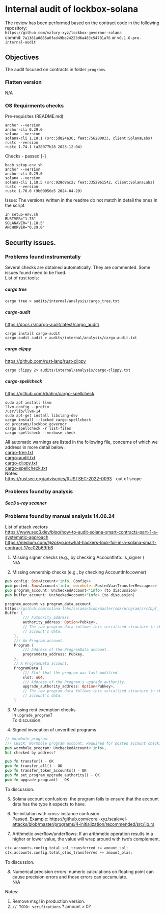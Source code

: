 # Internal audit of lockbox-solana
The review has been performed based on the contract code in the following repository:<br>
`https://github.com/valory-xyz/lockbox-governor-solana` <br>
commit: `7a1381a0885a0fad49be24225d6a483c54701a76` or `v0.1.0-pre-internal-audit`<br> 

## Objectives
The audit focused on contracts in folder `programs`.

### Flatten version
N/A

### OS Requirments checks
Pre-requisites (README.md)
```
anchor --version
anchor-cli 0.29.0
solana --version
solana-cli 1.18.1 (src:5d824a36; feat:756280933, client:SolanaLabs)
rustc --version
rustc 1.74.1 (a28077b28 2023-12-04)
```
Checks - passed [-]
```
bash setup-env.sh 
anchor --version
anchor-cli 0.29.0
solana --version
solana-cli 1.18.5 (src:928d8ac2; feat:3352961542, client:SolanaLabs)
rustc --version
rustc 1.78.0 (9b00956e5 2024-04-29)
```
Issue: The versions written in the readme do not match in detail the ones in the script.
```
In setup-env.sh
RUSTVER="1.78"
SOLANAVER="1.18.5"
ANCHORVER="0.29.0"
```

## Security issues.
### Problems found instrumentally
Several checks are obtained automatically. They are commented. Some issues found need to be fixed. <br>
List of rust tools:
##### cargo tree
```
cargo tree > audits/internal/analysis/cargo_tree.txt
```
##### cargo-audit
https://docs.rs/cargo-audit/latest/cargo_audit/
```
cargo install cargo-audit
cargo-audit audit > audits/internal/analysis/cargo-audit.txt
```
##### cargo clippy 
https://github.com/rust-lang/rust-clippy
```
cargo clippy 2> audits/internal/analysis/cargo-clippy.txt
```
##### cargo-spellcheck
https://github.com/drahnr/cargo-spellcheck
```
sudo apt install llvm
llvm-config --prefix 
/usr/lib/llvm-14
sudo apt-get install libclang-dev
cargo install --locked cargo-spellcheck
cd programs/lockbox_governor
cargo spellcheck -r list-files
cargo spellcheck --verbose check
```
All automatic warnings are listed in the following file, concerns of which we address in more detail below: <br>
[cargo-tree.txt](https://github.com/valory-xyz/lockbox-governor-solana/blob/main/lockbox/audits/internal/analysis/cargo-tree.txt) <br>
[cargo-audit.txt](https://github.com/valory-xyz/lockbox-governor-solana/blob/main/lockbox/audits/internal/analysis/cargo-audit.txt) <br>
[cargo-clippy.txt](https://github.com/valory-xyz/lockbox-governor-solana/blob/main/lockbox/audits/internal/analysis/cargo-clippy.txt) <br>
[cargo-spellcheck.txt](https://github.com/valory-xyz/lockbox-governor-solana/blob/main/lockbox/audits/internal/analysis/cargo-spellcheck.txt) <br>
Notes: <br>
https://rustsec.org/advisories/RUSTSEC-2022-0093 - out of scope

### Problems found by analysis
##### Sec3 x-ray scanner

### Problems found by manual analysis 14.06.24
List of attack vectors <br>
https://www.sec3.dev/blog/how-to-audit-solana-smart-contracts-part-1-a-systematic-approach <br>
https://medium.com/@zokyo.io/what-hackers-look-for-in-a-solana-smart-contract-17ec02b69fb6 <br>
1. Missing signer checks (e.g., by checking AccountInfo::is_signer ) <br>
N/A

2. Missing ownership checks (e.g., by checking  AccountInfo::owner) <br>
```rust
pub config: Box<Account<'info, Config>>
pub posted: Box<Account<'info, wormhole::PostedVaa<TransferMessage>>>
pub program_account: UncheckedAccount<'info> (to discussion)
pub buffer_account: UncheckedAccount<'info> (to discussion)

program_account vs program_data_account
https://github.com/solana-labs/solana/blob/master/sdk/program/src/bpf_loader_upgradeable.rs#L29
Buffer {
        /// Authority address
        authority_address: Option<Pubkey>,
        // The raw program data follows this serialized structure in the
        // account's data.
    },
    /// An Program account.
    Program {
        /// Address of the ProgramData account.
        programdata_address: Pubkey,
    },
    // A ProgramData account.
    ProgramData {
        /// Slot that the program was last modified.
        slot: u64,
        /// Address of the Program's upgrade authority.
        upgrade_authority_address: Option<Pubkey>,
        // The raw program data follows this serialized structure in the
        // account's data.
    }
```
3. Missing rent exemption checks <br>
in `upgrade_program`? <br>
To discussion. <br>

4. Signed invocation of unverified programs <br>
```rust
// Wormhole program.
/// CHECK: Wormhole program account. Required for posted account check. Read-only.
pub wormhole_program: UncheckedAccount<'info>,
Not checked by address?

pub fn transfer() - OK
pub fn transfer_all() - OK
pub fn transfer_token_accounts() - OK
pub fn set_program_upgrade_authority() - OK
pub fn upgrade_program() - OK
```
To discussion. <br>

5. Solana account confusions: the program fails to ensure that the account data has the type it expects to have. <br>

6. Re-initiation with cross-instance confusion <br>
Passed. Example: https://github.com/coral-xyz/sealevel-attacks/blob/master/programs/4-initialization/recommended/src/lib.rs

7. Arithmetic overflow/underflows: If an arithmetic operation results in a higher or lower value, the value will wrap around with two’s complement. <br>
```rust
ctx.accounts.config.total_sol_transferred += amount_sol;
ctx.accounts.config.total_olas_transferred += amount_olas;
```
To discussion. <br>

8. Numerical precision errors: numeric calculations on floating point can cause precision errors and those errors can accumulate. <br>
N/A

Notes:
1. Remove msg! in production version.
2. `// TODO: verifications` ? amount > 0?
